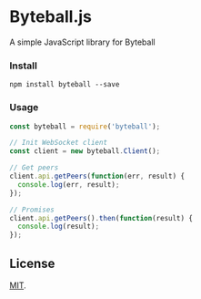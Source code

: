 # Byteball.js

A simple JavaScript library for Byteball

### Install
```
npm install byteball --save
```

### Usage
```js
const byteball = require('byteball');

// Init WebSocket client
const client = new byteball.Client();

// Get peers
client.api.getPeers(function(err, result) {
  console.log(err, result);
});

// Promises
client.api.getPeers().then(function(result) {
  console.log(result);
});
```

## License

[MIT](LICENSE).
